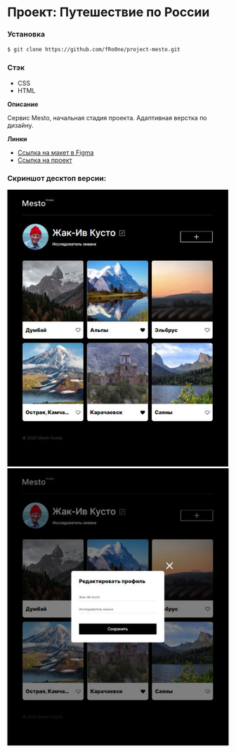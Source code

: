 # Проект: Путешествие по России

### Установка
``` bash
$ git clone https://github.com/fRo0ne/project-mesto.git
```

### Стэк
* CSS
* HTML

**Описание**

Сервис Mesto, начальная стадия проекта. Адаптивная верстка по дизайну.

**Линки**

* [Ссылка на макет в Figma](https://www.figma.com/file/2cn9N9jSkmxD84oJik7xL7/JavaScript.-Sprint-4?node-id=0%3A1)
* [Ссылка на проект](https://fro0ne.github.io/project-mesto/)

### Скриншот десктоп версии:

<img src="images/screenshots/1024.JPG">
<img src="images/screenshots/1024-popup.JPG">
